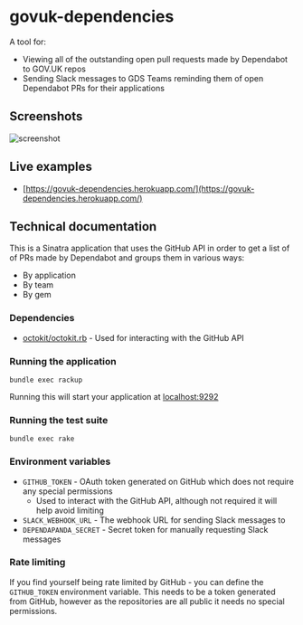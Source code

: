 # govuk-dependencies

A tool for:
- Viewing all of the outstanding open pull requests made by Dependabot to GOV.UK repos
- Sending Slack messages to GDS Teams reminding them of open Dependabot PRs for their applications

## Screenshots

![screenshot](https://user-images.githubusercontent.com/976254/35578664-b0617926-05dc-11e8-9281-3b307a8792c4.png)

## Live examples

- [https://govuk-dependencies.herokuapp.com/](https://govuk-dependencies.herokuapp.com/)

## Technical documentation

This is a Sinatra application that uses the GitHub API in order to get a list of of PRs made
by Dependabot and groups them in various ways:

- By application
- By team
- By gem

### Dependencies

- [octokit/octokit.rb](https://github.com/octokit/octokit.rb) - Used for interacting with the GitHub API

### Running the application

`bundle exec rackup`

Running this will start your application at [localhost:9292](localhost:9292)

### Running the test suite

`bundle exec rake`

### Environment variables

- `GITHUB_TOKEN` - OAuth token generated on GitHub which does not require any special permissions
  - Used to interact with the GitHub API, although not required it will help avoid limiting
- `SLACK_WEBHOOK_URL` - The webhook URL for sending Slack messages to
- `DEPENDAPANDA_SECRET` - Secret token for manually requesting Slack messages

### Rate limiting

If you find yourself being rate limited by GitHub - you can define the `GITHUB_TOKEN` environment variable.
This needs to be a token generated from GitHub, however as the repositories are all public it needs no special
permissions.

